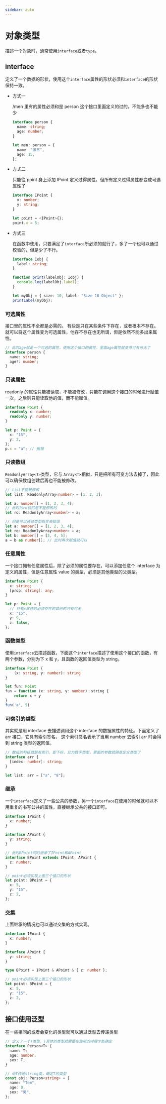 ```yaml
---
sidebar: auto
---
```


# 对象类型

描述一个对象时，通常使用`interface`或者`type`。

## interface

定义了一个数据的形状，使用这个`interface`属性的形状必须和`interface`的形状保持一致。

- 方式一

  /men 里有的属性必须和是 person 这个接口里面定义的过的，不能多也不能少

  ```typescript
  interface person {
    name: string;
    age: number;
  }

  let men: person = {
    name: "张三",
    age: 15,
  };
  ```

- 方式二

  只能往 point 身上添加 IPoint 定义过得属性，但所有定义过得属性都变成可选属性了

  ```typescript
  interface IPoint {
    x: number;
    y: string;
  }

  let point = <IPoint>{};
  point.x = 5;
  ```

- 方式三

  在函数中使用，只要满足了`interface`所必须的就行了，多了一个也可以通过校验的，但是少了不行。

  ```typescript
  interface Iobj {
    label: string;
  }

  function print(labelObj: Iobj) {
    console.log(labelObj.label);
  }

  let myObj = { size: 10, label: "Size 10 Object" };
  printLabel(myObj);
  ```

### 可选属性

接口里的属性不全都是必需的。 有些是只在某些条件下存在，或者根本不存在。就可以将这个属性变为可选属性，他存不存在也无所谓，但是依然不能多出来属性。

```typescript
// 此时age就是一个可选的属性，使用这个接口的属性，里面age属性就变得可有可无了
interface person {
  name: string;
  age?: number;
}
```

### 只读属性

readonly 的属性只能被读取，不能被修改，只能在调用这个接口的时候进行赋值一次，之后则只能读取他的值，而不能赋值。

```typescript
interface Point {
  readonly x: number;
  readonly y: number;
}

let p: Point = {
  x: "15",
  y: 2,
};
p.x = "a"; // 报错
```

### 只读数组

`ReadonlyArray<T>`类型，它与 `Array<T>`相似，只是把所有可变方法去掉了，因此可以确保数组创建后再也不能被修改。

```typescript
// list不能被修改
let list: ReadonlyArray<number> = [1, 2, 3];

let a: number[] = [1, 2, 3, 4];
// 此时的ro依然是不能修改的
let ro: ReadonlyArray<number> = a;

// 但是可以通过类型断言去赋值
let a: number[] = [1, 2, 3, 4];
let ro: ReadonlyArray<number> = a;
let b: number[] = [3, 4, 5];
a = b as number[]; // 此时再次赋值就可以
```

### 任意属性

一个接口拥有任意属性后，除了必须的属性要存在，可以添加任意个 interface 为定义的属性，但是任意属性 value 的类型，必须是其他类型的父类型。

```typescript
interface Point {
  x: string;
  [prop: string]: any;
}

let p: Point = {
  // 只有x属性时必须存在的其他的可有可无
  x: "15",
  y: 9,
  z: false,
};
```

### 函数类型

使用`interface`去描述函数，下面这个`interface`描述了使用这个接口的函数，有两个参数，分别为下 x 和 y，且函数的返回值类型为 string。

```typescript
interface Point {
    (x: string, y: number): string
}

let fun: Point
fun = function (x: string, y: number)：string {
    return x + y
}
fun('a', 5)
```

### 可索引的类型

其实就是用 interface 去描述调用这个 interface 的数据属性的特征。下面定义了 arr 接口，它具有索引签名， 这个索引签名表示了当用 number 去索引 arr 时会得到 string 类型的返回值。

```typescript
// 数组的特征就是有索引，即下标，且为数字类型，里面的参数就随意定义类型了
interface arr {
  [index: number]: string;
}

let list: arr = ["a", "8"];
```

### 继承

一个`interface`定义了一些公共的参数，另一个`interface`在使用的时候就可以不用重复的书写公共的属性，直接继承公共的接口即可。

```typescript
interface IPoint {
  x: number;
}

interface APoint {
  y: string;
}

// 此时BPoint同时继承了IPoint和APoint
interface BPoint extends IPoint, APoint {
  z: number;
}

// point必须实现上面三个接口的形状
let point: BPoint = {
  x: 5,
  y: "15",
  z: 2,
};
```

### 交集

上面继承的情况也可以通过交集的方式实现。

```typescript
interface IPoint {
  x: number;
}

interface APoint {
  y: string;
}

type BPoint = IPoint & APoint & { z: number };

// point必须实现上面三个接口的形状
let point: BPoint = {
  x: 5,
  y: "15",
  z: 2,
};
```

## 接口使用泛型

在一些相同的或者会变化的类型就可以通过泛型去传递类型

```typescript
// 定义了一个T类型，T具体的类型就需要在使用的时候才能确定
interface Person<T> {
  name: T;
  age: number;
  sex: T;
}

// 给T传递string类，确定T的类型
const obj: Person<string> = {
  name: "Tom",
  age: 0,
  sex: "男",
};
```
